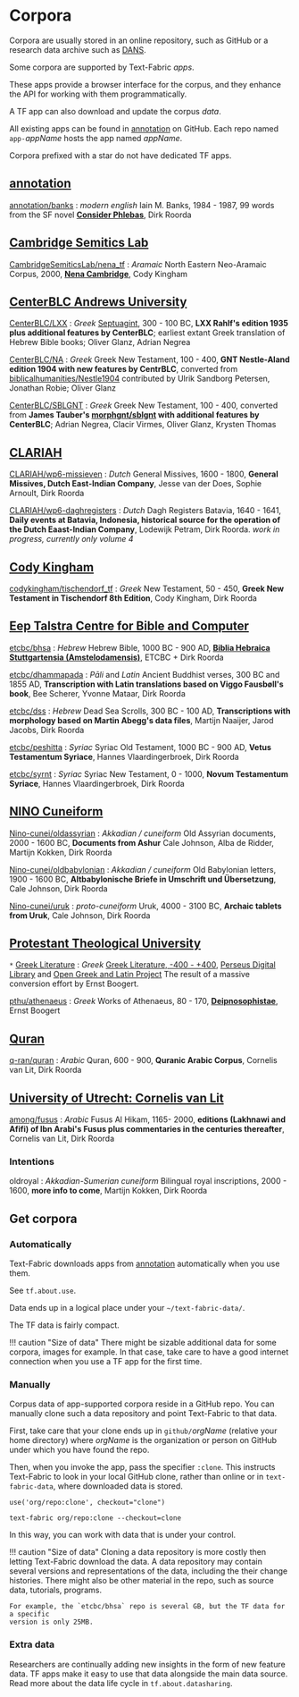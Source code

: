 # Corpora

Corpora are usually stored in an online repository, such as GitHub or a research data archive
such as [DANS](https://dans.knaw.nl/en/front-page?set_language=en).

Some corpora are supported by Text-Fabric *apps*.

These apps provide a browser interface for the corpus, and they enhance the API for working
with them programmatically.

A TF app can also download and update the corpus *data*.

All existing apps can be found in 
[annotation](https://github.com/annotation) on GitHub.
Each repo named `app-`*appName* hosts the app named *appName*.


Corpora prefixed with a star do not have dedicated TF apps.

## [annotation](https://github.com/annotation)

[annotation/banks](https://github.com/annotation/banks)
:   *modern english*
    Iain M. Banks, 1984 - 1987,
    99 words from the SF novel
    **[Consider Phlebas](https://read.amazon.com/kp/kshare?asin=B002TXZRQI&id=NpPGzf_HT5aADabyiDDSIQ&reshareId=RZ91SGMZJPWK9S1Y4EZX&reshareChannel=system)**,
    Dirk Roorda

## [Cambridge Semitics Lab](https://github.com/CambridgeSemiticsLab)

[CambridgeSemiticsLab/nena_tf](https://github.com/CambridgeSemiticsLab/nena_tf)
:   *Aramaic*
    North Eastern Neo-Aramaic Corpus, 2000,
    **[Nena Cambridge](https://nena.ames.cam.ac.uk)**,
    Cody Kingham

## [CenterBLC Andrews University](https://github.com/CenterBLC)

[CenterBLC/LXX](https://github.com/CenterBLC/LXX)
:   *Greek*
    [Septuagint](https://en.wikipedia.org/wiki/Septuagint), 300 - 100 BC,
    **LXX Rahlf's edition 1935 plus additional features by CenterBLC**;
    earliest extant Greek translation of Hebrew Bible books;
    Oliver Glanz, Adrian Negrea

[CenterBLC/NA](https://github.com/CenterBLC/NA)
:   *Greek*
    Greek New Testament, 100 - 400,
    **GNT Nestle-Aland edition 1904 with new features by CentrBLC**,
    converted from 
    [biblicalhumanities/Nestle1904](https://github.com/biblicalhumanities/Nestle1904)
    contributed by Ulrik Sandborg Petersen, Jonathan Robie;
    Oliver Glanz

[CenterBLC/SBLGNT](https://github.com/CenterBLC/SBLGNT)
:   *Greek*
    Greek New Testament, 100 - 400,
    converted from
    **James Tauber's [morphgnt/sblgnt](https://github.com/morphgnt/sblgnt) with additional features by CenterBLC**;
    Adrian Negrea, Clacir Virmes, Oliver Glanz, Krysten Thomas

## [CLARIAH](https://github.com/CLARIAH)

[CLARIAH/wp6-missieven](https://github.com/CLARIAH/wp6-missieven)
:   *Dutch* 
    General Missives, 1600 - 1800,
    **General Missives, Dutch East-Indian Company**,
    Jesse van der Does, Sophie Arnoult, Dirk Roorda

[CLARIAH/wp6-daghregisters](https://github.com/CLARIAH/wp6-daghregisters)
:   *Dutch* 
    Dagh Registers Batavia, 1640 - 1641,
    **Daily events at Batavia, Indonesia, historical source for
    the operation of the Dutch Eaast-Indian Company**,
    Lodewijk Petram, Dirk Roorda.
    *work in progress, currently only volume 4*

## [Cody Kingham](https://github.com/codykingham)

[codykingham/tischendorf_tf](https://github.com/codykingham/tischendorf_tf)
:   *Greek*
    New Testament, 50 - 450,
    **Greek New Testament in Tischendorf 8th Edition**,
    Cody Kingham, Dirk Roorda

## [Eep Talstra Centre for Bible and Computer](https://github.com/etcbc)

[etcbc/bhsa](https://github.com/etcbc/bhsa)
:   *Hebrew*
    Hebrew Bible, 1000 BC - 900 AD,
    **[Biblia Hebraica Stuttgartensia (Amstelodamensis)](https://etcbc.github.io/bhsa/)**,
    ETCBC + Dirk Roorda

[etcbc/dhammapada](https://github.com/etcbc/dhammapada)
:   *Pāli* and *Latin*
    Ancient Buddhist verses, 300 BC and 1855 AD,
    **Transcription with Latin translations based on Viggo Fausbøll's book**,
    Bee Scherer, Yvonne Mataar, Dirk Roorda

[etcbc/dss](https://github.com/etcbc/dss)
:   *Hebrew*
    Dead Sea Scrolls, 300 BC - 100 AD,
    **Transcriptions with morphology based on Martin Abegg's data files**,
    Martijn Naaijer, Jarod Jacobs, Dirk Roorda

[etcbc/peshitta](https://github.com/etcbc/peshitta)
:   *Syriac*
    Syriac Old Testament, 1000 BC - 900 AD,
    **Vetus Testamentum Syriace**,
    Hannes Vlaardingerbroek, Dirk Roorda

[etcbc/syrnt](https://github.com/etcbc/syrnt)
:   *Syriac*
    Syriac New Testament, 0 - 1000,
    **Novum Testamentum Syriace**,
    Hannes Vlaardingerbroek, Dirk Roorda

## [NINO Cuneiform](https://github.com/Nino-cunei)

[Nino-cunei/oldassyrian](https://github.com/Nino-cunei/oldassyrian)
:   *Akkadian / cuneiform*
    Old Assyrian documents, 2000 - 1600 BC,
    **Documents from Ashur**
    Cale Johnson, Alba de Ridder, Martijn Kokken, Dirk Roorda

[Nino-cunei/oldbabylonian](https://github.com/Nino-cunei/oldbabylonian)
:   *Akkadian / cuneiform*
    Old Babylonian letters, 1900 - 1600 BC,
    **Altbabylonische Briefe in Umschrift und Übersetzung**,
    Cale Johnson, Dirk Roorda

[Nino-cunei/uruk](https://github.com/Nino-cunei/uruk)
:   *proto-cuneiform*
    Uruk, 4000 - 3100 BC,
    **Archaic tablets from Uruk**,
    Cale Johnson, Dirk Roorda

## [Protestant Theological University](https://github.com/pthu)

`*` [Greek Literature](https://nbviewer.jupyter.org/github/pthu/greek_literature/blob/master/tutorial/start.ipynb)
:   *Greek*
    [Greek Literature, -400 - +400](https://github.com/pthu/greek_literature),
    [Perseus Digital Library](https://github.com/PerseusDL/canonical-greekLit) and 
    [Open Greek and Latin Project](https://github.com/OpenGreekAndLatin/First1KGreek)
    The result of a massive conversion effort by Ernst Boogert.

[pthu/athenaeus](https://github.com/pthu/athenaeus)
:   *Greek*
    Works of Athenaeus, 80 - 170,
    **[Deipnosophistae](https://en.wikipedia.org/wiki/Deipnosophistae)**,
    Ernst Boogert

## [Quran](https://github.com/q-ran)

[q-ran/quran](https://github.com/q-ran/quran)
:   *Arabic*
    Quran, 600 - 900,
    **Quranic Arabic Corpus**,
    Cornelis van Lit, Dirk Roorda

## [University of Utrecht: Cornelis van Lit](https://github.com/among)

[among/fusus](https://github.com/among/fusus)
:   *Arabic*
    Fusus Al Hikam,  1165- 2000,
    **editions (Lakhnawi and Afifi) of Ibn Arabi's Fusus plus commentaries in the centuries thereafter**,
    Cornelis van Lit, Dirk Roorda

### Intentions

oldroyal
:   *Akkadian-Sumerian cuneiform*
    Bilingual royal inscriptions, 2000 - 1600,
    **more info to come**, Martijn Kokken, Dirk Roorda


## Get corpora

### Automatically

Text-Fabric downloads apps from [annotation](https://github.com/annotation) automatically
when you use them.

See `tf.about.use`.

Data ends up in a logical place under your `~/text-fabric-data/`.

The TF data is fairly compact.

!!! caution "Size of data"
    There might be sizable additional data for some corpora,
    images for example.
    In that case, take care to have a good internet connection
    when you use a TF app for the first time.

### Manually

Corpus data of app-supported corpora reside in a GitHub repo.
You can manually clone such a data repository and point Text-Fabric to that data.

First, take care that your clone ends up in `github/`*orgName*
(relative your home directory)
where *orgName* is the organization or person on GitHub under which you have
found the repo.

Then, when you invoke the app, pass the specifier `:clone`.
This instructs Text-Fabric to look in your local GitHub clone, rather
than online or in `text-fabric-data`, where downloaded data is stored.

    use('org/repo:clone', checkout="clone")

    text-fabric org/repo:clone --checkout=clone

In this way, you can work with data that is under your control.

!!! caution "Size of data"
    Cloning a data repository is more costly then letting Text-Fabric download the data.
    A data repository may contain several versions and representations of the data,
    including the their change histories. There might also be other
    material in the repo, such as source data, tutorials, programs.

    For example, the `etcbc/bhsa` repo is several GB, but the TF data for a specific
    version is only 25MB.

### Extra data

Researchers are continually adding new insights in the form of new feature
data. TF apps make it easy to use that data alongside the main data source.
Read more about the data life cycle in `tf.about.datasharing`.

